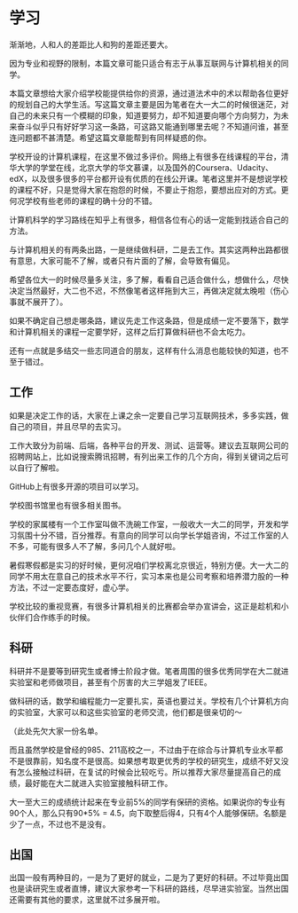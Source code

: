  # 学习

渐渐地，人和人的差距比人和狗的差距还要大。

因为专业和视野的限制，本篇文章可能只适合有志于从事互联网与计算机相关的同学。

本篇文章想给大家介绍学校能提供给你的资源，通过道法术中的术以帮助各位更好的规划自己的大学生活。写这篇文章主要是因为笔者在大一大二的时候很迷茫，对自己的未来只有一个模糊的印象，知道要努力，却不知道要向哪个方向努力，为未来奋斗似乎只有好好学习这一条路，可这路又能通到哪里去呢？不知道问谁，甚至连问题都不甚清楚。希望这篇文章能帮到有同样疑惑的你。

学校开设的计算机课程，在这里不做过多评价。网络上有很多在线课程的平台，清华大学的学堂在线，北京大学的华文慕课，以及国外的Coursera、Udacity、edX，以及很多很多的平台都开设有优质的在线公开课。笔者这里并不是想说学校的课程不好，只是觉得大家在抱怨的时候，不要止于抱怨，要想出应对的方式。更何况学校有些老师的课程的确十分的不错。

计算机科学的学习路线在知乎上有很多，相信各位有心的话一定能到找适合自己的方法。

与计算机相关的有两条出路，一是继续做科研，二是去工作。其实这两种出路都很有意思，大家可能不了解，或者只有片面的了解，会导致有偏见。

希望各位大一的时候尽量多关注，多了解，看看自己适合做什么，想做什么，尽快决定当然最好，大二也不迟，不然像笔者这样拖到大三，再做决定就太晚啦（伤心事就不展开了）。

如果不确定自己想走哪条路，建议先走工作这条路，但是成绩一定不要落下，数学和计算机相关的课程一定要学好，这样之后打算做科研也不会太吃力。

还有一点就是多结交一些志同道合的朋友，这样有什么消息也能较快的知道，也不至于错过。

## 工作

如果是决定工作的话，大家在上课之余一定要自己学习互联网技术，多多实践，做自己的项目，并且尽早的去实习。

工作大致分为前端、后端，各种平台的开发、测试、运营等。建议去互联网公司的招聘网站上，比如说搜索腾讯招聘，有列出来工作的几个方向，得到关键词之后可以自行了解啦。

GitHub上有很多开源的项目可以学习。

学校图书馆里也有很多相关图书。

学校的家属楼有一个工作室叫做不洗碗工作室，一般收大一大二的同学，开发和学习氛围十分不错，百分推荐。有意向的同学可以向学长学姐咨询，不过工作室的人不多，可能有很多人不了解，多问几个人就好啦。

暑假寒假都是实习的好时候，更何况咱们学校离北京很近，特别方便。大一大二的同学不用太在意自己的技术水平不行，实习本来也是公司考察和培养潜力股的一种方法，不过一定要态度好，虚心学。

学校比较的重视竞赛，有很多计算机相关的比赛都会举办宣讲会，这正是趁机和小伙伴们合作练手的时候。

## 科研

科研并不是要等到研究生或者博士阶段才做。笔者周围的很多优秀同学在大二就进实验室和老师做项目，甚至有个厉害的大三学姐发了IEEE。

做科研的话，数学和编程能力一定要扎实，英语也要过关。学校有几个计算机方向的实验室，大家可以和这些实验室的老师交流，他们都是很亲切的～

（此处先欠大家一份名单。

而且虽然学校是曾经的985、211高校之一，不过由于在综合与计算机专业水平都不是很靠前，知名度不是很高。如果想考取更优秀的学校的研究生，成绩不好又没有怎么接触过科研，在复试的时候会比较吃亏。所以推荐大家尽量提高自己的成绩，最好能在大二就进入实验室接触科研工作。

大一至大三的成绩统计起来在专业前5%的同学有保研的资格。如果说你的专业有90个人，那么只有90*5% = 4.5，向下取整后得4，只有4个人能够保研。名额是少了一点，不过也不是没有。


## 出国

出国一般有两种目的，一是为了更好的就业，二是为了更好的科研。不过毕竟出国也是读研究生或者直博，建议大家参考一下科研的路线，尽早进实验室。当然出国还需要有其他的要求，这里就不过多展开啦。
